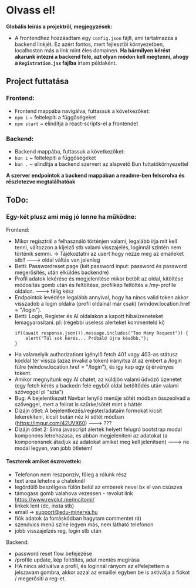 # Olvass el!
__Globális leírás a projektről, megjegyzések:__

- A frontendhez hozzáadtam egy `config.json` fájlt, ami tartalmazza a backend linkjét. Ez azért fontos, mert fejlesztői környezetben, localhoston más a link mint éles domainen. **Ha bármilyen kérést akarunk intézni a backend felé, azt olyan módon kell megtenni, ahogy a `Registration.jsx` fájlba** írtam példaként. 

## Project futtatása
### Frontend:
- Frontend mappába navigálva, futtassuk a következőket:
- `npm i` ~ feltelepíti a függőségeket
- `npm start` ~ elindítja a react-scripts-el a frontendet

### Backend:
- Backend mappába, futtassuk a következőket:
- `bun i` ~ feltelepíti a függőségeket
- `bun .` ~ elindítja a backend szervert az alapvető Bun futtatókörnyezettel

**A szerver endpointok a backend mappában a readme-ben felsorolva és részletezve megtalálhatóak**

## ToDo:
### Egy-két plusz ami még jó lenne ha működne: 
Frontend:
- Mikor regisztrál a felhasználó történjen valami, legalább írja mit kell tenni, változzon a kijelző stb valami visszajelés, loginnál szintén nem történik semmi. -> Tájékoztatni az usert hogy nézze meg az emaileket stb!! ---> oldal váltás van jelenleg
- Betti: Passwordreset page (két password input: password és password megerősítés, után elküldés backendre)
- Profil adatok lekérése és megjelenítése mikor betölt az oldal, kitöltése módosítás gomb után és feltöltése, profilkép feltöltés a /my-profile oldalon. ---> félig kész
- Endpointok levédése legalább annyival, hogy ha nincs valid token akkor visszadob a login oldalra (profil oldalnál már csak) (window.location.href = "/login").
- Betti: Login, Register és AI oldalakon a kapott hibaüzeneteket lemagyarosítani. pl: (régebbi useless alerteket kommenteld ki)
  ```
  if((await response.json()).message.includes("Too Many Request")) {
      alert("Túl sok kérés... Próbáld újra később.");
  }
  ```
- Ha valamelyik authorizationt igénylő fetch 401 vagy 403-as státusz kóddal tér vissza (azaz invalid a token) irányítsa át az embert a /login fülre (window.location.href = "/login"), és így kap egy új érvényes tokent.
- Amikor megnyitunk egy AI chatet, az küldjön valami üdvöző üzenetet (egy fetch kérés a backedn felé egyből oldal betöltődés után valami szöveggel pl "szia")
- Bug: A bejelentkezett Navbar lenyíló menüje sötét módban összeolvad a szöveggel, mert a felirat is szürke/sötét mint a háttér
- Dizájn ötlet: A bejelentkezés/register/adataim formokat kicsit lekerekíteni, kicsit bután néz ki sötét módban (https://imgur.com/42UVX60) ---> ???
- Dizájn ötlet 2: Sima javascript alertek helyett felugró bootstrap modal komponens letrehozasa, es abban megjeleniteni az adatokat (a komponensnek átadjuk az adatokat amiket meg kell jelenitsen) ---> ne modal legyen, van jobb ötletem!
 #### Teszterek amiket észrevettek:
- Telefonon nem reszponziv, főleg a rólunk rész
- text area lehetne a chateknél
- legördülő beszélgess fülön belül az emberek nevei bx el van csúszva
- támogass gomb valahova vezessen - revolut link https://www.revolut.me/mcitomi/
- linkek lent (dc, insta stb)
- email -> support@edu-minerva.hu
- fiók adatok (a forráskódban hagytam commentet rá)
- szendvics menű színe legyen más, nem látható telefonon
- jobb visszajelzés reg, login stb után

Backend:
- password reset flow befejezése
- /profile update, kép feltöltés, adat mentés megírása
- HA nincs aktiválva a profil, és loginnál rányom az elfelejtettem a jelszavam gombra, akkor azzal az emaillel egyben be is aktiválja a fiókot / megerősiti a reg-et.
